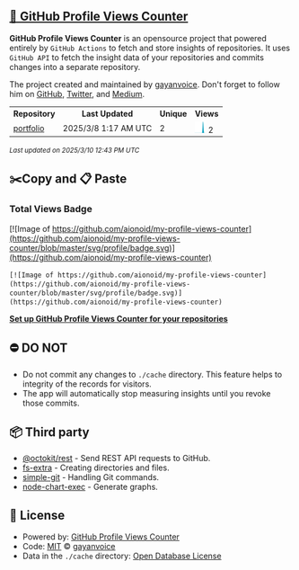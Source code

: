 ## [🚀 GitHub Profile Views Counter](https://github.com/gayanvoice/github-profile-views-counter)
**GitHub Profile Views Counter** is an opensource project that powered entirely by  `GitHub Actions` to fetch and store insights of repositories.
It uses `GitHub API` to fetch the insight data of your repositories and commits changes into a separate repository.

The project created and maintained by [gayanvoice](https://github.com/gayanvoice). Don't forget to follow him on [GitHub](https://github.com/gayanvoice), [Twitter](https://twitter.com/gayanvoice), and [Medium](https://gayanvoice.medium.com/).

<table>
	<tr>
		<th>
			Repository
		</th>
		<th>
			Last Updated
		</th>
		<th>
			Unique
		</th>
		<th>
			Views
		</th>
	</tr>
	<tr>
		<td>
			<a href="https://github.com/aionoid/my-profile-views-counter/tree/master/readme/812208184/year.md">
				portfolio
			</a>
		</td>
		<td>
			2025/3/8 1:17 AM UTC
		</td>
		<td>
			2
		</td>
		<td>
			<img alt="Response time graph" src="https://github.com/aionoid/my-profile-views-counter/raw/master/graph/812208184/small/year.png" height="20"> 2
		</td>
	</tr>
</table>

<small><i>Last updated on 2025/3/10 12:43 PM UTC</i></small>

## ✂️Copy and 📋 Paste
### Total Views Badge
[![Image of https://github.com/aionoid/my-profile-views-counter](https://github.com/aionoid/my-profile-views-counter/blob/master/svg/profile/badge.svg)](https://github.com/aionoid/my-profile-views-counter)

```readme
[![Image of https://github.com/aionoid/my-profile-views-counter](https://github.com/aionoid/my-profile-views-counter/blob/master/svg/profile/badge.svg)](https://github.com/aionoid/my-profile-views-counter)
```
[**Set up GitHub Profile Views Counter for your repositories**](https://github.com/gayanvoice/github-profile-views-counter)
## ⛔ DO NOT
- Do not commit any changes to `./cache` directory. This feature helps to integrity of the records for visitors.
- The app will automatically stop measuring insights until you revoke those commits.
## 📦 Third party

- [@octokit/rest](https://www.npmjs.com/package/@octokit/rest) - Send REST API requests to GitHub.
- [fs-extra](https://www.npmjs.com/package/fs-extra) - Creating directories and files.
- [simple-git](https://www.npmjs.com/package/simple-git) - Handling Git commands.
- [node-chart-exec](https://www.npmjs.com/package/node-chart-exec) - Generate graphs.
## 📄 License
- Powered by: [GitHub Profile Views Counter](https://github.com/gayanvoice/github-profile-views-counter)
- Code: [MIT](./LICENSE) © [gayanvoice](https://github.com/gayanvoice)
- Data in the `./cache` directory: [Open Database License](https://opendatacommons.org/licenses/odbl/1-0/)